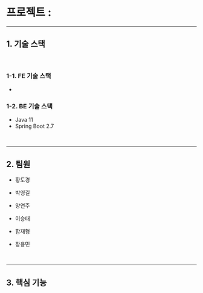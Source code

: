 # 프로젝트 : 

---
## 1. 기술 스택 

<br/>

### 1-1. FE 기술 스택
- 

### 1-2. BE 기술 스택
- Java 11
- Spring Boot 2.7

<br/>

---

## 2. 팀원
- 황도경
![]()

- 박영길
![]()

- 양연주
![]()

- 이승태
![]()

- 함재형
![]()

- 장용민
![]()

<br/>

---

## 3. 핵심 기능 
